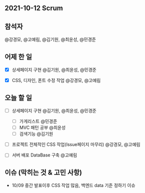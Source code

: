 ## 2021-10-12 Scrum


## 참석자

@강경모, @고예림, @김기원, @최윤성, @민경준



## 어제 한 일

* [x] 상세페이지 구현 @김기원, @최윤성, @민경준

* [x] CSS, 디자인, 폰트 수정 작업 @강경모, @고예림



## 오늘 할 일

* [ ] 상세페이지 구현 @김기원, @최윤성, @민경준

  * [ ] 가게리스트 @민경준
  * [ ] MVC 패턴 공부 @최윤성
  * [ ] 검색기능 @김기원

* [ ] 프로젝트 전체적인 CSS 작업(Issue페이지 마무리) @강경모, @고예림

* [ ] 서버 배포 DataBase 구축 @고예림

  



## 이슈 (막히는 것 & 고민 사항)

* 10/09 중간 발표이후 CSS 작업 많음, 백엔드 data 기준 정하기 이슈

  